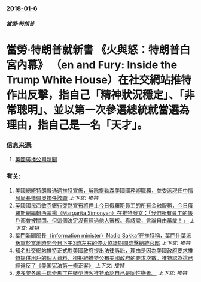 ### [2018-01-6](/news/2018/01/6/index.md)

##### 當勞·特朗普
# 當勞·特朗普就新書 《火與怒：特朗普白宮內幕》 （en and Fury: Inside the Trump White House）在社交網站推特作出反擊，指自己「精神狀況穩定」、「非常聰明」、並以第一次參選總統就當選為理由，指自己是一名「天才」。 




### 信息来源:

1. [英國廣播公司新聞](http://www.bbc.com/zhongwen/trad/world-42588933)

### 有关:

1. [美國總統特朗普通過推特宣佈，解除提勒森美國國務卿職務，並委派現任中情局局長蓬佩奧接任該職](/news/2018/03/13/美國總統特朗普通過推特宣佈-解除提勒森美國國務卿職務-並委派現任中情局局長蓬佩奧接任該職.md) _上下文: 推特_
2. [英國國民西敏寺銀行突然宣布將停止今日俄羅斯員工的所有金融服務，今日俄羅斯總編輯西蒙楊（Margarita Simonyan）在推特發文：「我們所有員工的帳戶都會被關閉，但這個決定沒有經過他人審核。真該說，言論自由萬歲！」 ](/news/2016/10/17/英國國民西敏寺銀行突然宣布將停止今日俄羅斯員工的所有金融服務-今日俄羅斯總編輯西蒙楊-Margarita-Simonya.md) _上下文: 推特_
3. [ 葉門新聞部長（information minister）Nadia Sakkaf在推特稱，葉門什葉派叛軍於當地時間今日下午3時左右的停火協議期間砲擊總統官邸](/news/2015/01/20/葉門新聞部長-information-minister-Nadia-Sakkaf在推特稱-葉門什葉派叛軍於當地時間今日.md) _上下文: 推特_
4. [ 知名社交網站推特正式對美國政府提出法律訴訟，理由是因為美國政府要求推特提供用戶的個人資料，卻拒絕推特公布美國政府的要求次數。推特認為這已經違反了《美国宪法第一修正案》](/news/2014/10/6/知名社交網站推特正式對美國政府提出法律訴訟-理由是因為美國政府要求推特提供用戶的個人資料-卻拒絕推特公布美國政府的要求.md) _上下文: 推特_
5. [ 波多黎各歌手瑞奇馬丁在微型博客推特承認自己是同性戀者。](/news/2010/03/29/波多黎各歌手瑞奇馬丁在微型博客推特承認自己是同性戀者.md) _上下文: 推特_
